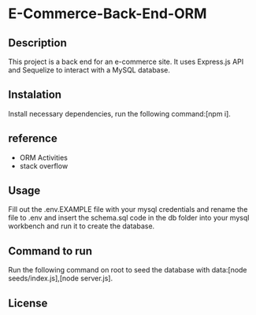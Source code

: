 # E-Commerce-Back-End-ORM

## Description

  This project is a back end for an e-commerce site. It uses Express.js API and Sequelize to interact with a MySQL database.

## Instalation

 Install necessary dependencies, run the following command:[npm i].
 
## reference

- ORM Activities
- stack overflow

## Usage

  Fill out the .env.EXAMPLE file with your mysql credentials and rename the file to .env and insert the schema.sql code in the db folder into your mysql workbench and run it to create the database.

## Command to run 

  Run the following command on root to seed the database with data:[node seeds/index.js],[node server.js].
  
## License 
